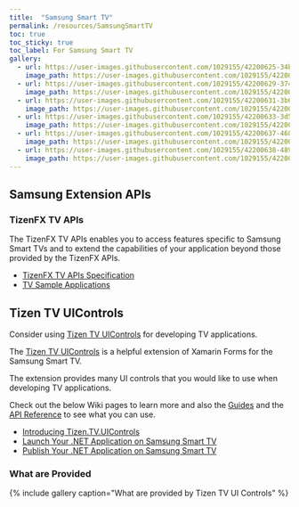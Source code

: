 ```yaml
---
title:  "Samsung Smart TV"
permalink: /resources/SamsungSmartTV
toc: true
toc_sticky: true
toc_label: For Samsung Smart TV
gallery:
  - url: https://user-images.githubusercontent.com/1029155/42200625-34b8332a-7ecf-11e8-9494-5f97cf4c3e60.gif
    image_path: https://user-images.githubusercontent.com/1029155/42200625-34b8332a-7ecf-11e8-9494-5f97cf4c3e60.gif
  - url: https://user-images.githubusercontent.com/1029155/42200629-3742fb16-7ecf-11e8-82ea-dc8dd5fd9619.gif
    image_path: https://user-images.githubusercontent.com/1029155/42200629-3742fb16-7ecf-11e8-82ea-dc8dd5fd9619.gif
  - url: https://user-images.githubusercontent.com/1029155/42200631-3b63edcc-7ecf-11e8-8435-31e12c5ed79e.gif
    image_path: https://user-images.githubusercontent.com/1029155/42200631-3b63edcc-7ecf-11e8-8435-31e12c5ed79e.gif
  - url: https://user-images.githubusercontent.com/1029155/42200633-3d5b9396-7ecf-11e8-91c2-72f3d1003360.gif
    image_path: https://user-images.githubusercontent.com/1029155/42200633-3d5b9396-7ecf-11e8-91c2-72f3d1003360.gif
  - url: https://user-images.githubusercontent.com/1029155/42200637-4685077c-7ecf-11e8-9984-4c68048da265.gif
    image_path: https://user-images.githubusercontent.com/1029155/42200637-4685077c-7ecf-11e8-9984-4c68048da265.gif
  - url: https://user-images.githubusercontent.com/1029155/42200638-489afd3c-7ecf-11e8-981d-8f27169ee8c0.gif
    image_path: https://user-images.githubusercontent.com/1029155/42200638-489afd3c-7ecf-11e8-981d-8f27169ee8c0.gif
---
```



## Samsung Extension APIs

### TizenFX TV APIs
The TizenFX TV APIs enables you to access features specific to Samsung Smart TVs and to extend the capabilities of your application beyond those provided by the TizenFX APIs.

- [TizenFX TV APIs Specification](https://developer.samsung.com/tv/tizen-net-tv/api-references)
- [TV Sample Applications](https://developer.samsung.com/tv/tizen-net-tv/samples)

## Tizen TV UIControls
Consider using [Tizen TV UIControls](https://github.com/Samsung/Tizen.TV.UIControls) for developing TV applications.

The [Tizen TV UIControls](https://github.com/Samsung/Tizen.TV.UIControls) is a helpful extension of Xamarin Forms for the Samsung Smart TV.

The extension provides many UI controls that you would like to use when developing TV applications.

Check out the below Wiki pages to learn more and also the [Guides](https://samsung.github.io/Tizen.TV.UIControls/guides/Overview.html) and the [API Reference](https://samsung.github.io/Tizen.TV.UIControls/api/index.html) to see what you can use.

- [Introducing Tizen.TV.UIControls](https://github.com/Samsung/Tizen.TV.UIControls/wiki/Introducing-Tizen.TV.UIControls)
- [Launch Your .NET Application on Samsung Smart TV](https://github.com/Samsung/Tizen.TV.UIControls/wiki/Launch-Your-.NET-Application-on-Samsung-Smart-TV)
- [Publish Your .NET Application on Samsung Smart TV](https://github.com/Samsung/Tizen.TV.UIControls/wiki/Publish-Your-.NET-Application-on-Samsung-Smart-TV)


### What are Provided
{% include gallery caption="What are provided by Tizen TV UI Controls" %}
